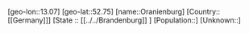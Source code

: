 ﻿---
location: [52.75,13.07]
mapzoom: [7,12] 
mapmarker: city 
type: City
tags:
- geo/City


SpocWebEntityId: 33124
isDeleted: false
confidential: public

---
[geo-lon::13.07]
[geo-lat::52.75]
[name::Oranienburg]
[Country::[[Germany]]]
[State :: [[../../Brandenburg]] ]
[Population::]
[Unknown::]


